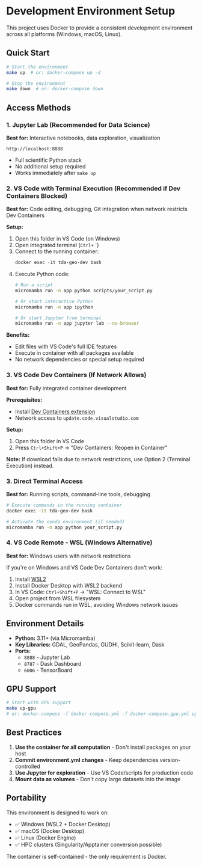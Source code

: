 # Development Environment Setup

This project uses Docker to provide a consistent development environment across all platforms (Windows, macOS, Linux).

## Quick Start

```bash
# Start the environment
make up  # or: docker-compose up -d

# Stop the environment
make down  # or: docker-compose down
```

## Access Methods

### 1. Jupyter Lab (Recommended for Data Science)

**Best for:** Interactive notebooks, data exploration, visualization

```
http://localhost:8888
```

- Full scientific Python stack
- No additional setup required
- Works immediately after `make up`

### 2. VS Code with Terminal Execution (Recommended if Dev Containers Blocked)

**Best for:** Code editing, debugging, Git integration when network restricts Dev Containers

**Setup:**
1. Open this folder in VS Code (on Windows)
2. Open integrated terminal (`Ctrl+` `)
3. Connect to the running container:
   ```powershell
   docker exec -it tda-geo-dev bash
   ```
4. Execute Python code:
   ```bash
   # Run a script
   micromamba run -n app python scripts/your_script.py

   # Or start interactive Python
   micromamba run -n app ipython

   # Or start Jupyter from terminal
   micromamba run -n app jupyter lab --no-browser
   ```

**Benefits:**
- Edit files with VS Code's full IDE features
- Execute in container with all packages available
- No network dependencies or special setup required

### 3. VS Code Dev Containers (If Network Allows)

**Best for:** Fully integrated container development

**Prerequisites:**
- Install [Dev Containers extension](https://marketplace.visualstudio.com/items?itemName=ms-vscode-remote.remote-containers)
- Network access to `update.code.visualstudio.com`

**Setup:**
1. Open this folder in VS Code
2. Press `Ctrl+Shift+P` → "Dev Containers: Reopen in Container"

**Note:** If download fails due to network restrictions, use Option 2 (Terminal Execution) instead.

### 3. Direct Terminal Access

**Best for:** Running scripts, command-line tools, debugging

```bash
# Execute commands in the running container
docker exec -it tda-geo-dev bash

# Activate the conda environment (if needed)
micromamba run -n app python your_script.py
```

### 4. VS Code Remote - WSL (Windows Alternative)

**Best for:** Windows users with network restrictions

If you're on Windows and VS Code Dev Containers don't work:

1. Install [WSL2](https://learn.microsoft.com/en-us/windows/wsl/install)
2. Install Docker Desktop with WSL2 backend
3. In VS Code: `Ctrl+Shift+P` → "WSL: Connect to WSL"
4. Open project from WSL filesystem
5. Docker commands run in WSL, avoiding Windows network issues

## Environment Details

- **Python:** 3.11+ (via Micromamba)
- **Key Libraries:** GDAL, GeoPandas, GUDHI, Scikit-learn, Dask
- **Ports:**
  - `8888` - Jupyter Lab
  - `8787` - Dask Dashboard
  - `6006` - TensorBoard

## GPU Support

```bash
# Start with GPU support
make up-gpu
# or: docker-compose -f docker-compose.yml -f docker-compose.gpu.yml up -d
```

## Best Practices

1. **Use the container for all computation** - Don't install packages on your host
2. **Commit environment.yml changes** - Keep dependencies version-controlled
3. **Use Jupyter for exploration** - Use VS Code/scripts for production code
4. **Mount data as volumes** - Don't copy large datasets into the image

## Portability

This environment is designed to work on:
- ✅ Windows (WSL2 + Docker Desktop)
- ✅ macOS (Docker Desktop)
- ✅ Linux (Docker Engine)
- ✅ HPC clusters (Singularity/Apptainer conversion possible)

The container is self-contained - the only requirement is Docker.
